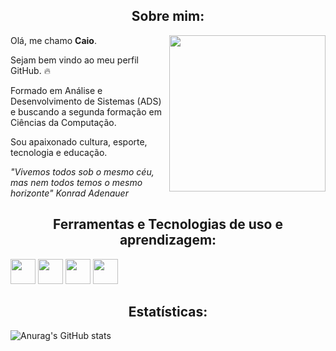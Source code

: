 <h2 align="center"> Sobre mim: </h2>
<img align="right" loading="octocaio" src="https://github.com/Caio487/Caio487/assets/93558392/f15f863f-cf7d-4260-9a9c-830a704ff1e8" width="250" height="250"/>
<p>Olá, me chamo <strong>Caio</strong>.</p>
<P>Sejam bem vindo ao meu perfil GitHub. 🔥</P>
<p>Formado em Análise e Desenvolvimento de Sistemas (ADS) e buscando a segunda formação em Ciências da Computação.</p>
<p>Sou apaixonado cultura, esporte, tecnologia e educação.</p>
<p><i>"Vivemos todos sob o mesmo céu, mas nem todos temos o mesmo horizonte" Konrad Adenauer</i></p>


<h2 align="center"> Ferramentas e Tecnologias de uso e aprendizagem: </h2>

<img loading="HTML" src="https://cdn.jsdelivr.net/gh/devicons/devicon/icons/html5/html5-original.svg" width="40" height="40"/>       <img loading1="CSS" src="https://cdn.jsdelivr.net/gh/devicons/devicon/icons/css3/css3-original.svg" width="40" height="40"/>       <img loading="JavaScript" src="https://cdn.jsdelivr.net/gh/devicons/devicon/icons/javascript/javascript-original.svg" width="40" height="40"/>       <img src="https://cdn.jsdelivr.net/gh/devicons/devicon/icons/java/java-original.svg" width="40" height="40"/> 

<h2 align="center"> Estatísticas: </h2>

![Anurag's GitHub stats](https://github-readme-stats.vercel.app/api?username=Caio487&show_icons=true&theme=blue-green)
          



<!--
**Caio487/Caio487** is a ✨ _special_ ✨ repository because its `README.md` (this file) appears on your GitHub profile.

Here are some ideas to get you started:

- 🔭 I’m currently working on ...
- 🌱 I’m currently learning ...
- 👯 I’m looking to collaborate on ...
- 🤔 I’m looking for help with ...
- 💬 Ask me about ...
- 📫 How to reach me: ...
- 😄 Pronouns: ...
- ⚡ Fun fact: ...
-->
